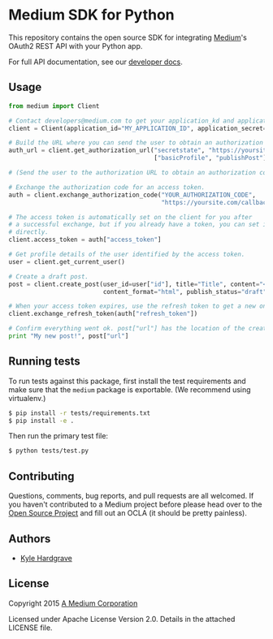 # Medium SDK for Python

This repository contains the open source SDK for integrating
[Medium](https://medium.com/)'s OAuth2 REST API with your Python app.

For full API documentation, see our [developer docs](https://github.com/Medium/medium-api-docs).

## Usage

```python
from medium import Client

# Contact developers@medium.com to get your application_kd and application_secret.
client = Client(application_id="MY_APPLICATION_ID", application_secret="MY_APPLICATION_SECRET")

# Build the URL where you can send the user to obtain an authorization code.
auth_url = client.get_authorization_url("secretstate", "https://yoursite.com/callback/medium",
                                        ["basicProfile", "publishPost"])

# (Send the user to the authorization URL to obtain an authorization code.)

# Exchange the authorization code for an access token.
auth = client.exchange_authorization_code("YOUR_AUTHORIZATION_CODE",
                                          "https://yoursite.com/callback/medium")

# The access token is automatically set on the client for you after
# a successful exchange, but if you already have a token, you can set it
# directly.
client.access_token = auth["access_token"]

# Get profile details of the user identified by the access token.
user = client.get_current_user()

# Create a draft post.
post = client.create_post(user_id=user["id"], title="Title", content="<h2>Title</h2><p>Content</p>",
                          content_format="html", publish_status="draft")

# When your access token expires, use the refresh token to get a new one.
client.exchange_refresh_token(auth["refresh_token"])

# Confirm everything went ok. post["url"] has the location of the created post.
print "My new post!", post["url"]
```

## Running tests

To run tests against this package, first install the test requirements and make
sure that the `medium` package is exportable. (We recommend using virtualenv.)

```bash
$ pip install -r tests/requirements.txt
$ pip install -e .
```

Then run the primary test file:

```bash
$ python tests/test.py
```

## Contributing

Questions, comments, bug reports, and pull requests are all welcomed. If you
haven't contributed to a Medium project before please head over to the [Open
Source Project](https://github.com/Medium/opensource#note-to-external-contributors)
and fill out an OCLA (it should be pretty painless).

## Authors

- [Kyle Hardgrave](https://github.com/kylehg)

## License

Copyright 2015 [A Medium Corporation](https://medium.com/)

Licensed under Apache License Version 2.0. Details in the attached LICENSE file.

